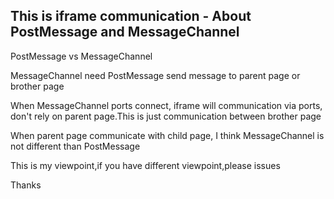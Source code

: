 ## This is iframe communication - About PostMessage and MessageChannel

PostMessage vs MessageChannel

MessageChannel need PostMessage send message to parent page or brother page

When MessageChannel ports connect, iframe will communication via ports, don't rely on parent page.This is just communication between brother page

When parent page communicate with child page, I think MessageChannel is not different than PostMessage

This is my viewpoint,if you have different viewpoint,please issues

Thanks
